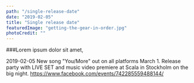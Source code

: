 ```yaml
---
path: "/single-release-date"
date: "2019-02-05"
title: "Single release date"
featuredImage: "getting-the-gear-in-order.jpg"
photoCredit: ""
---
```


###Lorem ipsum dolor sit amet, 

2019-02-05
New song "You/More" out on all platforms March 1.
Release party with LIVE SET and music video premiere at Scala in Stockholm on the big night.
https://www.facebook.com/events/742285559488144/